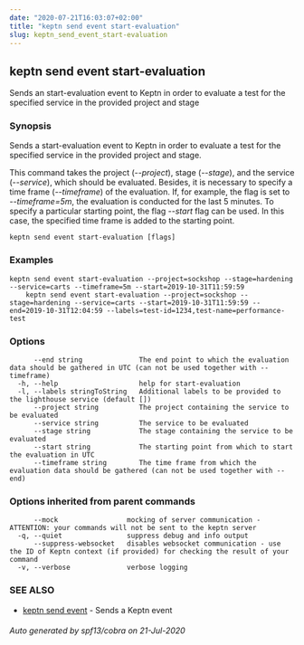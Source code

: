 ```yaml
---
date: "2020-07-21T16:03:07+02:00"
title: "keptn send event start-evaluation"
slug: keptn_send_event_start-evaluation
---
```

## keptn send event start-evaluation

Sends an start-evaluation event to Keptn in order to evaluate a test for the specified service in the provided project and stage

### Synopsis

Sends a start-evaluation event to Keptn in order to evaluate a test
for the specified service in the provided project and stage. 

This command takes the project (*--project*), stage (*--stage*), and the service (*--service*), which should be
evaluated. Besides, it is necessary to specify a time frame (*--timeframe*) of the evaluation. If, for example, the 
flag is set to *--timeframe=5m*, the evaluation is conducted for the last 5 minutes. To specify a particular starting
point, the flag *--start* flag can be used. In this case, the specified time frame is added to the starting point.

```
keptn send event start-evaluation [flags]
```

### Examples

```
keptn send event start-evaluation --project=sockshop --stage=hardening --service=carts --timeframe=5m --start=2019-10-31T11:59:59
    keptn send event start-evaluation --project=sockshop --stage=hardening --service=carts --start=2019-10-31T11:59:59 --end=2019-10-31T12:04:59 --labels=test-id=1234,test-name=performance-test
```

### Options

```
      --end string              The end point to which the evaluation data should be gathered in UTC (can not be used together with --timeframe)
  -h, --help                    help for start-evaluation
  -l, --labels stringToString   Additional labels to be provided to the lighthouse service (default [])
      --project string          The project containing the service to be evaluated
      --service string          The service to be evaluated
      --stage string            The stage containing the service to be evaluated
      --start string            The starting point from which to start the evaluation in UTC
      --timeframe string        The time frame from which the evaluation data should be gathered (can not be used together with --end)
```

### Options inherited from parent commands

```
      --mock                 mocking of server communication - ATTENTION: your commands will not be sent to the keptn server
  -q, --quiet                suppress debug and info output
      --suppress-websocket   disables websocket communication - use the ID of Keptn context (if provided) for checking the result of your command
  -v, --verbose              verbose logging
```

### SEE ALSO

* [keptn send event](../keptn_send_event/)	 - Sends a Keptn event

###### Auto generated by spf13/cobra on 21-Jul-2020
